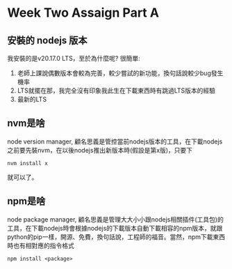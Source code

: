 # Week Two Assaign Part A

## 安裝的 nodejs 版本

我安裝的是v20.17.0 LTS，至於為什麼呢? 很簡單:
1. 老師上課說偶數版本會較為完善，較少嘗試的新功能，換句話說較少bug發生機率
2. LTS就擺在那，我完全沒有印象我此生在下載東西時有跳過LTS版本的經驗
3. 最新的LTS

## nvm是啥

node version manager, 顧名思義是管控當前nodejs版本的工具，在下載nodejs之前要先裝nvm，在以後nodejs推出新版本時(假設是第x版)，只要下
```
nvm install x
```
就可以了。

## npm是啥

node package manager, 顧名思義是管理大大小小跟nodejs相關插件(工具包)的工具，在下載nodejs時會根據nodejs的下載版本自動下載相容的npm版本，就跟python的pip一樣，開源、免費，換句話說，工程師的福音。當然，npm下載東西時也有相對應的指令格式
```
npm install <package>
```
